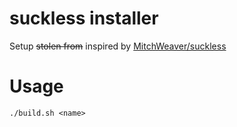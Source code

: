 # suckless installer
Setup ~~stolen from~~ inspired by [MitchWeaver/suckless](https://github.com/mitchweaver/suckless)

# Usage
`./build.sh <name>`
